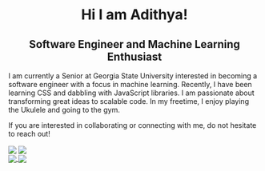 <h1 align=center>Hi I am Adithya!</h1>

<h2 align=center>Software Engineer and Machine Learning Enthusiast</h2>

<p align=center>

I am currently a Senior at Georgia State University interested in becoming a software engineer with a focus in machine learning. Recently, I have been learning CSS and dabbling with JavaScript libraries. I am passionate about transforming great ideas to scalable code. In my freetime, I enjoy playing the Ukulele and going to the gym.

If you are interested in collaborating or connecting with me, do not hesitate to reach out!
</p>


<a href="mailto:adithyav211@gmail.com">
<img align="center" src="https://img.icons8.com/color/48/000000/gmail-new.png"/></a>

<a href="http://www.linkedin.com/in/adithya-venkatesh">
<img align="center" src="https://img.icons8.com/color/48/000000/linkedin.png"/></a>
 

<div>
    <a href="https://github.com/anuraghazra/github-readme-stats">
    <img align="center" src="https://github-readme-stats.vercel.app/api?username=adithyav09&show_icons=true&border_radius=30&bg_color=B3BABA&text_color=A46DAD&icon_color=4DFAFA&title_color=FAD241" />
    </a>
    <a href="https://github.com/anuraghazra/github-readme-stats">
    <img align="center" src="https://github-readme-stats.vercel.app/api/top-langs/?username=adithyav09&layout=compact&border_radius=30&bg_color=B3BABA&text_color=A46DAD&icon_color=4DFAFA&title_color=FAD241" />
    </a>
</div>
<!-- [![Adithya's GitHub Statistics](https://github-readme-stats.vercel.app/api?username=adithyav09&show_icons=true&border_radius=30&bg_color=B3BABA&text_color=4DFAFA&icon_color=FAD241&title_color=A46DAD)](https://github.com/anuraghazra/github-readme-stats)

[![Top Langs](https://github-readme-stats.vercel.app/api/top-langs/?username=adithyav09&layout=compact&border_radius=30&bg_color=B3BABA&text_color=4DFAFA&icon_color=FAD241&title_color=A46DAD)](https://github.com/anuraghazra/github-readme-stats) -->
<!-- 
<a href="https://github.com/anuraghazra/github-readme-stats">
  <img align="center" src="https://github-readme-stats.vercel.app/api/pin/?username=anuraghazra&repo=github-readme-stats" />
</a>
<a href="https://github.com/anuraghazra/convoychat">
  <img align="center" src="https://github-readme-stats.vercel.app/api/pin/?username=anuraghazra&repo=convoychat" />
</a> -->
